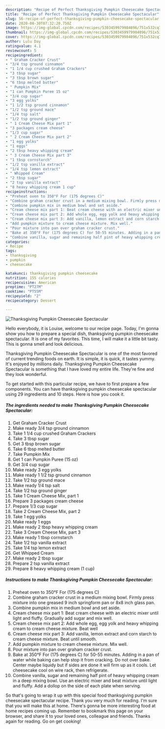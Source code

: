 ```yaml
---
description: "Recipe of Perfect Thanksgiving Pumpkin Cheesecake Spectacular"
title: "Recipe of Perfect Thanksgiving Pumpkin Cheesecake Spectacular"
slug: 56-recipe-of-perfect-thanksgiving-pumpkin-cheesecake-spectacular
date: 2020-08-30T07:32:20.750Z
image: https://img-global.cpcdn.com/recipes/5303459979984896/751x532cq70/thanksgiving-pumpkin-cheesecake-spectacular-recipe-main-photo.jpg
thumbnail: https://img-global.cpcdn.com/recipes/5303459979984896/751x532cq70/thanksgiving-pumpkin-cheesecake-spectacular-recipe-main-photo.jpg
cover: https://img-global.cpcdn.com/recipes/5303459979984896/751x532cq70/thanksgiving-pumpkin-cheesecake-spectacular-recipe-main-photo.jpg
author: Lulu Day
ratingvalue: 4.1
reviewcount: 5
recipeingredient:
- " Graham Cracker Crust"
- "3/4 tsp ground cinnamon"
- "1 1/4 cup crushed Graham Crackers"
- "3 tbsp sugar"
- "3 tbsp brown sugar"
- "6 tbsp melted butter"
- " Pumpkin Mix"
- "1 can Pumpkin Puree 15 oz"
- "3/4 cup sugar"
- "3 egg yolks"
- "1 1/2 tsp ground cinnamon"
- "1/2 tsp ground mace"
- "1/4 tsp salt"
- "1/2 tsp ground ginger"
- " 1 Cream Cheese Mix part 1"
- "3 packages cream cheese"
- "1/3 cup sugar"
- " 2 Cream Cheese Mix part 2"
- "1 egg yolks"
- "1 eggs"
- "2 tbsp heavy whipping cream"
- " 3 Cream Cheese Mix part 3"
- "1 tbsp cornstarch"
- "1/2 tsp vanilla extract"
- "1/4 tsp lemon extract"
- " Whipped Cream"
- "2 tbsp sugar"
- "2 tsp vanilla extract"
- "8 heavy whipping cream 1 cup"
recipeinstructions:
- "Preheat oven to 350°F For (175 degrees C)"
- "Combine graham cracker crust in a medium mixing bowl. Firmly press mixture into one greased 9 inch springform pan or 8x8 inch glass pan."
- "Combine pumpkin mix in medium bowl and set aside."
- "Cream cheese mix part 1: Beat cream cheese with an electric mixer until light and fluffy. Gradually add sugar and mix well."
- "Cream cheese mix part 2: Add whole egg, egg yolk and heavy whipping cream to cream cheese mixture. Beat well"
- "Cream cheese mix part 3: Add vanilla, lemon extract and corn starch to cream cheese mixture. Beat until smooth."
- "Add pumpkin mixture to cream cheese mixture. Mix well."
- "Pour mixture into pan over graham cracker crust."
- "Bake at 350°F For (175 degrees C) for 50-55 minutes. Adding in a pan of water while baking can help stop it from cracking. Do not over bake. Center maybe liquidy but if sides are done it will firm up as it cools. Let cheesecake cool on wire rack, then refrigerate."
- "Combine vanilla, sugar and remaining half pint of heavy whipping cream in a deep mixing bowl. Use an electric mixer and beat mixture until light and fluffy. Add a dollop on the side of each plate when serving."
categories:
- Recipe
tags:
- thanksgiving
- pumpkin
- cheesecake

katakunci: thanksgiving pumpkin cheesecake 
nutrition: 155 calories
recipecuisine: American
preptime: "PT27M"
cooktime: "PT55M"
recipeyield: "2"
recipecategory: Dessert

---
```



![Thanksgiving Pumpkin Cheesecake Spectacular](https://img-global.cpcdn.com/recipes/5303459979984896/751x532cq70/thanksgiving-pumpkin-cheesecake-spectacular-recipe-main-photo.jpg)

Hello everybody, it is Louise, welcome to our recipe page. Today, I'm gonna show you how to prepare a special dish, thanksgiving pumpkin cheesecake spectacular. It is one of my favorites. This time, I will make it a little bit tasty. This is gonna smell and look delicious.

Thanksgiving Pumpkin Cheesecake Spectacular is one of the most favored of current trending foods on earth. It is simple, it is quick, it tastes yummy. It's enjoyed by millions daily. Thanksgiving Pumpkin Cheesecake Spectacular is something that I have loved my entire life. They're fine and they look wonderful.




To get started with this particular recipe, we have to first prepare a few components. You can have thanksgiving pumpkin cheesecake spectacular using 29 ingredients and 10 steps. Here is how you cook it.

<!--inarticleads1-->

##### The ingredients needed to make Thanksgiving Pumpkin Cheesecake Spectacular:

1. Get  Graham Cracker Crust
1. Make ready 3/4 tsp ground cinnamon
1. Take 1 1/4 cup crushed Graham Crackers
1. Take 3 tbsp sugar
1. Get 3 tbsp brown sugar
1. Take 6 tbsp melted butter
1. Take  Pumpkin Mix
1. Get 1 can Pumpkin Puree (15 oz)
1. Get 3/4 cup sugar
1. Make ready 3 egg yolks
1. Make ready 1 1/2 tsp ground cinnamon
1. Take 1/2 tsp ground mace
1. Make ready 1/4 tsp salt
1. Take 1/2 tsp ground ginger
1. Take  1 Cream Cheese Mix, part 1
1. Prepare 3 packages cream cheese
1. Prepare 1/3 cup sugar
1. Take  2 Cream Cheese Mix, part 2
1. Take 1 egg yolks
1. Make ready 1 eggs
1. Make ready 2 tbsp heavy whipping cream
1. Take  3 Cream Cheese Mix, part 3
1. Make ready 1 tbsp cornstarch
1. Take 1/2 tsp vanilla extract
1. Take 1/4 tsp lemon extract
1. Get  Whipped Cream
1. Make ready 2 tbsp sugar
1. Prepare 2 tsp vanilla extract
1. Prepare 8 heavy whipping cream (1 cup)




<!--inarticleads2-->

##### Instructions to make Thanksgiving Pumpkin Cheesecake Spectacular:

1. Preheat oven to 350°F For (175 degrees C)
1. Combine graham cracker crust in a medium mixing bowl. Firmly press mixture into one greased 9 inch springform pan or 8x8 inch glass pan.
1. Combine pumpkin mix in medium bowl and set aside.
1. Cream cheese mix part 1: Beat cream cheese with an electric mixer until light and fluffy. Gradually add sugar and mix well.
1. Cream cheese mix part 2: Add whole egg, egg yolk and heavy whipping cream to cream cheese mixture. Beat well
1. Cream cheese mix part 3: Add vanilla, lemon extract and corn starch to cream cheese mixture. Beat until smooth.
1. Add pumpkin mixture to cream cheese mixture. Mix well.
1. Pour mixture into pan over graham cracker crust.
1. Bake at 350°F For (175 degrees C) for 50-55 minutes. Adding in a pan of water while baking can help stop it from cracking. Do not over bake. Center maybe liquidy but if sides are done it will firm up as it cools. Let cheesecake cool on wire rack, then refrigerate.
1. Combine vanilla, sugar and remaining half pint of heavy whipping cream in a deep mixing bowl. Use an electric mixer and beat mixture until light and fluffy. Add a dollop on the side of each plate when serving.




So that's going to wrap it up with this special food thanksgiving pumpkin cheesecake spectacular recipe. Thank you very much for reading. I'm sure that you will make this at home. There's gonna be more interesting food at home recipes coming up. Remember to bookmark this page on your browser, and share it to your loved ones, colleague and friends. Thanks again for reading. Go on get cooking!
